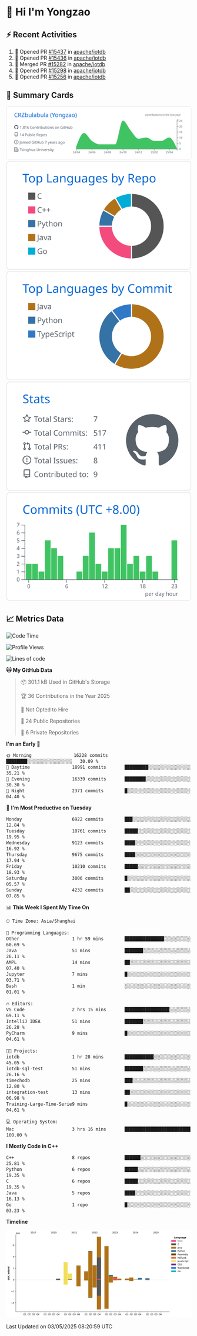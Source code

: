 # 👋 Hi I'm Yongzao

## ⚡ Recent Activities
<!--START_SECTION:activity-->
1. 💪 Opened PR [#15437](https://github.com/apache/iotdb/pull/15437) in [apache/iotdb](https://github.com/apache/iotdb)
2. 💪 Opened PR [#15436](https://github.com/apache/iotdb/pull/15436) in [apache/iotdb](https://github.com/apache/iotdb)
3. 🎉 Merged PR [#15282](https://github.com/apache/iotdb/pull/15282) in [apache/iotdb](https://github.com/apache/iotdb)
4. 💪 Opened PR [#15298](https://github.com/apache/iotdb/pull/15298) in [apache/iotdb](https://github.com/apache/iotdb)
5. 💪 Opened PR [#15256](https://github.com/apache/iotdb/pull/15256) in [apache/iotdb](https://github.com/apache/iotdb)
<!--END_SECTION:activity-->

## 🎑 Summary Cards

[![](https://raw.githubusercontent.com/CRZbulabula/CRZbulabula/main/profile-summary-card-output/github/0-profile-details.svg)](https://github.com/vn7n24fzkq/github-profile-summary-cards)
[![](https://raw.githubusercontent.com/CRZbulabula/CRZbulabula/main/profile-summary-card-output/github/1-repos-per-language.svg)](https://github.com/vn7n24fzkq/github-profile-summary-cards) [![](https://raw.githubusercontent.com/CRZbulabula/CRZbulabula/main/profile-summary-card-output/github/2-most-commit-language.svg)](https://github.com/vn7n24fzkq/github-profile-summary-cards)
[![](https://raw.githubusercontent.com/CRZbulabula/CRZbulabula/main/profile-summary-card-output/github/3-stats.svg)](https://github.com/vn7n24fzkq/github-profile-summary-cards) [![](https://raw.githubusercontent.com/CRZbulabula/CRZbulabula/main/profile-summary-card-output/github/4-productive-time.svg)](https://github.com/vn7n24fzkq/github-profile-summary-cards)

## 📈 Metrics Data

<!--START_SECTION:waka-->
![Code Time](http://img.shields.io/badge/Code%20Time-853%20hrs%2015%20mins-blue)

![Profile Views](http://img.shields.io/badge/Profile%20Views-0-blue)

![Lines of code](https://img.shields.io/badge/From%20Hello%20World%20I%27ve%20Written-31.4%20million%20lines%20of%20code-blue)

**🐱 My GitHub Data** 

> 📦 301.1 kB Used in GitHub's Storage 
 > 
> 🏆 36 Contributions in the Year 2025
 > 
> 🚫 Not Opted to Hire
 > 
> 📜 24 Public Repositories 
 > 
> 🔑 6 Private Repositories 
 > 
**I'm an Early 🐤** 

```text
🌞 Morning                16228 commits       ████████░░░░░░░░░░░░░░░░░   30.09 % 
🌆 Daytime                18991 commits       █████████░░░░░░░░░░░░░░░░   35.21 % 
🌃 Evening                16339 commits       ████████░░░░░░░░░░░░░░░░░   30.30 % 
🌙 Night                  2371 commits        █░░░░░░░░░░░░░░░░░░░░░░░░   04.40 % 
```
📅 **I'm Most Productive on Tuesday** 

```text
Monday                   6922 commits        ███░░░░░░░░░░░░░░░░░░░░░░   12.84 % 
Tuesday                  10761 commits       █████░░░░░░░░░░░░░░░░░░░░   19.95 % 
Wednesday                9123 commits        ████░░░░░░░░░░░░░░░░░░░░░   16.92 % 
Thursday                 9675 commits        ████░░░░░░░░░░░░░░░░░░░░░   17.94 % 
Friday                   10210 commits       █████░░░░░░░░░░░░░░░░░░░░   18.93 % 
Saturday                 3006 commits        █░░░░░░░░░░░░░░░░░░░░░░░░   05.57 % 
Sunday                   4232 commits        ██░░░░░░░░░░░░░░░░░░░░░░░   07.85 % 
```


📊 **This Week I Spent My Time On** 

```text
🕑︎ Time Zone: Asia/Shanghai

💬 Programming Languages: 
Other                    1 hr 59 mins        ███████████████░░░░░░░░░░   60.69 % 
Java                     51 mins             ███████░░░░░░░░░░░░░░░░░░   26.11 % 
AMPL                     14 mins             ██░░░░░░░░░░░░░░░░░░░░░░░   07.40 % 
Jupyter                  7 mins              █░░░░░░░░░░░░░░░░░░░░░░░░   03.71 % 
Bash                     1 min               ░░░░░░░░░░░░░░░░░░░░░░░░░   01.01 % 

🔥 Editors: 
VS Code                  2 hrs 15 mins       █████████████████░░░░░░░░   69.11 % 
IntelliJ IDEA            51 mins             ███████░░░░░░░░░░░░░░░░░░   26.28 % 
PyCharm                  9 mins              █░░░░░░░░░░░░░░░░░░░░░░░░   04.61 % 

🐱‍💻 Projects: 
iotdb                    1 hr 28 mins        ███████████░░░░░░░░░░░░░░   45.05 % 
iotdb-sql-test           51 mins             ███████░░░░░░░░░░░░░░░░░░   26.16 % 
timechodb                25 mins             ███░░░░░░░░░░░░░░░░░░░░░░   12.80 % 
integration-test         13 mins             ██░░░░░░░░░░░░░░░░░░░░░░░   06.98 % 
Training-Large-Time-Serie9 mins              █░░░░░░░░░░░░░░░░░░░░░░░░   04.61 % 

💻 Operating System: 
Mac                      3 hrs 16 mins       █████████████████████████   100.00 % 
```

**I Mostly Code in C++** 

```text
C++                      8 repos             ██████░░░░░░░░░░░░░░░░░░░   25.81 % 
Python                   6 repos             █████░░░░░░░░░░░░░░░░░░░░   19.35 % 
C                        6 repos             █████░░░░░░░░░░░░░░░░░░░░   19.35 % 
Java                     5 repos             ████░░░░░░░░░░░░░░░░░░░░░   16.13 % 
Go                       1 repo              █░░░░░░░░░░░░░░░░░░░░░░░░   03.23 % 
```



**Timeline**

![Lines of Code chart](https://raw.githubusercontent.com/CRZbulabula/CRZbulabula/main/assets/bar_graph.png)


 Last Updated on 03/05/2025 08:20:59 UTC
<!--END_SECTION:waka-->

